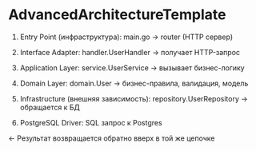# AdvancedArchitectureTemplate

1. Entry Point (инфраструктура):
   main.go → router (HTTP сервер)

2. Interface Adapter:
   handler.UserHandler → получает HTTP-запрос

3. Application Layer:
   service.UserService → вызывает бизнес-логику

4. Domain Layer:
   domain.User → бизнес-правила, валидация, модель

5. Infrastructure (внешняя зависимость):
   repository.UserRepository → обращается к БД

6. PostgreSQL Driver:
   SQL запрос к Postgres

← Результат возвращается обратно вверх в той же цепочке
